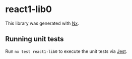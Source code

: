 # react1-lib0

This library was generated with [Nx](https://nx.dev).

## Running unit tests

Run `nx test react1-lib0` to execute the unit tests via [Jest](https://jestjs.io).

